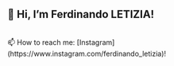 <h2>👋 Hi, I’m Ferdinando LETIZIA!</h2>
<br>
📫 How to reach me: [Instagram](https://www.instagram.com/ferdinando_letizia)!
